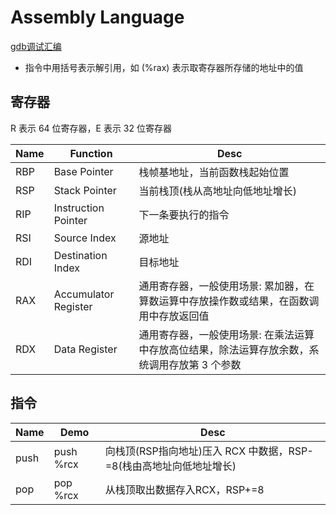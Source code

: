 
# Assembly Language

[gdb调试汇编](https://zhuanlan.zhihu.com/p/259625135)

* 指令中用括号表示解引用，如 (%rax) 表示取寄存器所存储的地址中的值

## 寄存器

R 表示 64 位寄存器，E 表示 32 位寄存器

|Name |Function |Desc
|- |- |-
|RBP |Base Pointer          |栈帧基地址，当前函数栈起始位置
|RSP |Stack Pointer         |当前栈顶(栈从高地址向低地址增长)
|RIP |Instruction Pointer   |下一条要执行的指令
|RSI |Source Index          |源地址
|RDI |Destination Index     |目标地址
|RAX |Accumulator Register  |通用寄存器，一般使用场景: 累加器，在算数运算中存放​​操作数​或​​结果，在​​函数调用中存放​​返回值​​
|RDX |Data Register         |通用寄存器，一般使用场景: 在乘法运算中存放高位结果，除法运算存放余数，系统调用存放第 3 个参数

## 指令

|Name |Demo |Desc
|- |- |-
|push   |push %rcx      |向栈顶(RSP指向地址)压入 RCX 中数据，RSP-=8(栈由高地址向低地址增长)
|pop    |pop %rcx       |​​从栈顶取出数据存入RCX，RSP+=8

